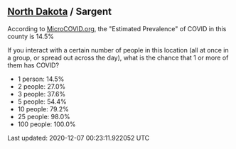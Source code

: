 
## [North Dakota](/united-states/north-dakota) / Sargent

According to [MicroCOVID.org](http://microcovid.org),
the "Estimated Prevalence" of COVID in this county is 14.5%

If you interact with a certain number of people in this location
(all at once in a group, or spread out across the day), what is the chance that
1 or more of them has COVID?

- 1 person: 14.5%
- 2 people: 27.0%
- 3 people: 37.6%
- 5 people: 54.4%
- 10 people: 79.2%
- 25 people: 98.0%
- 100 people: 100.0%

Last updated: 2020-12-07 00:23:11.922052 UTC

